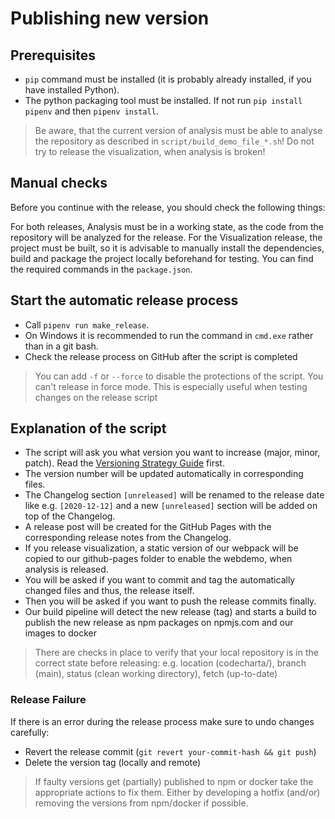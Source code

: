 # Publishing new version

## Prerequisites

- `pip` command must be installed (it is probably already installed, if you have installed Python).
- The python packaging tool must be installed. If not run `pip install pipenv` and then `pipenv install`.

> Be aware, that the current version of analysis must be able to analyse the repository as described in `script/build_demo_file_*.sh`! Do not try to release the visualization, when analysis is broken!

## Manual checks

Before you continue with the release, you should check the following things:

For both releases, Analysis must be in a working state, as the code from the repository will be analyzed for the release.
For the Visualization release, the project must be built, so it is advisable to manually install the dependencies, build and package the project locally beforehand for testing. You can find the required commands in the `package.json`.

## Start the automatic release process

- Call `pipenv run make_release`.
- On Windows it is recommended to run the command in `cmd.exe` rather than in a git bash.
- Check the release process on GitHub after the script is completed

> You can add `-f` or `--force` to disable the protections of the script. You can't release in force mode.
> This is especially useful when testing changes on the release script

## Explanation of the script

- The script will ask you what version you want to increase (major, minor, patch). Read the [Versioning Strategy Guide](https://maibornwolff.github.io/codecharta/docs/versioning/) first.
- The version number will be updated automatically in corresponding files.
- The Changelog section `[unreleased]` will be renamed to the release date like e.g. `[2020-12-12]` and a new `[unreleased]` section will be added on top of the Changelog.
- A release post will be created for the GitHub Pages with the corresponding release notes from the Changelog.
- If you release visualization, a static version of our webpack will be copied to our github-pages folder to enable the webdemo, when analysis is released.
- You will be asked if you want to commit and tag the automatically changed files and thus, the release itself.
- Then you will be asked if you want to push the release commits finally.
- Our build pipeline will detect the new release (tag) and starts a build to publish the new release as npm packages on npmjs.com and our images to docker

> There are checks in place to verify that your local repository is in the correct state before releasing:
> e.g. location (codecharta/), branch (main), status (clean working directory), fetch (up-to-date)

### Release Failure

If there is an error during the release process make sure to undo changes carefully:

- Revert the release commit (`git revert your-commit-hash && git push`)
- Delete the version tag (locally and remote)

> If faulty versions get (partially) published to npm or docker take the appropriate actions to fix them. Either by
> developing a hotfix (and/or) removing the versions from npm/docker if possible.
